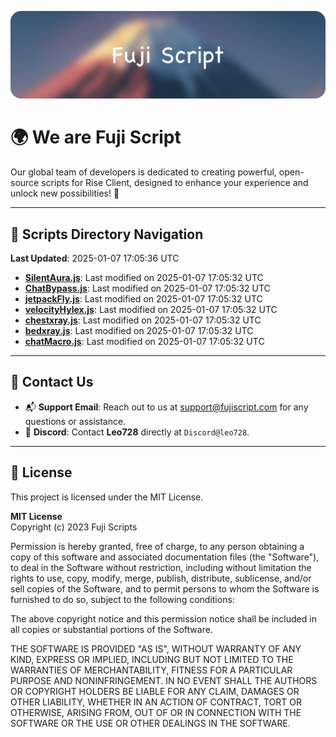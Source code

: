 ![Banner](.github/b.webp)

# 🌍 **We are Fuji Script**

Our global team of developers is dedicated to creating powerful, open-source scripts for Rise Client, designed to enhance your experience and unlock new possibilities! 🌟

---
<!-- SCRIPTS_NAVIGATION_START -->
## 📂 **Scripts Directory Navigation**

**Last Updated**: 2025-01-07 17:05:36 UTC

- **[SilentAura.js](scripts/SilentAura.js)**: Last modified on 2025-01-07 17:05:32 UTC
- **[ChatBypass.js](scripts/ChatBypass.js)**: Last modified on 2025-01-07 17:05:32 UTC
- **[jetpackFly.js](scripts/jetpackFly.js)**: Last modified on 2025-01-07 17:05:32 UTC
- **[velocityHylex.js](scripts/velocityHylex.js)**: Last modified on 2025-01-07 17:05:32 UTC
- **[chestxray.js](scripts/chestxray.js)**: Last modified on 2025-01-07 17:05:32 UTC
- **[bedxray.js](scripts/bedxray.js)**: Last modified on 2025-01-07 17:05:32 UTC
- **[chatMacro.js](scripts/chatMacro.js)**: Last modified on 2025-01-07 17:05:32 UTC

<!-- SCRIPTS_NAVIGATION_END -->

---

## 💬 **Contact Us**  
- 📬 **Support Email**: Reach out to us at [support@fujiscript.com](mailto:support@fujiscript.com) for any questions or assistance.  
- 💬 **Discord**: Contact **Leo728** directly at `Discord@leo728`.

---

## 📜 **License**

This project is licensed under the MIT License.  

**MIT License**  
Copyright (c) 2023 Fuji Scripts  

Permission is hereby granted, free of charge, to any person obtaining a copy of this software and associated documentation files (the "Software"), to deal in the Software without restriction, including without limitation the rights to use, copy, modify, merge, publish, distribute, sublicense, and/or sell copies of the Software, and to permit persons to whom the Software is furnished to do so, subject to the following conditions:  

The above copyright notice and this permission notice shall be included in all copies or substantial portions of the Software.  

THE SOFTWARE IS PROVIDED "AS IS", WITHOUT WARRANTY OF ANY KIND, EXPRESS OR IMPLIED, INCLUDING BUT NOT LIMITED TO THE WARRANTIES OF MERCHANTABILITY, FITNESS FOR A PARTICULAR PURPOSE AND NONINFRINGEMENT. IN NO EVENT SHALL THE AUTHORS OR COPYRIGHT HOLDERS BE LIABLE FOR ANY CLAIM, DAMAGES OR OTHER LIABILITY, WHETHER IN AN ACTION OF CONTRACT, TORT OR OTHERWISE, ARISING FROM, OUT OF OR IN CONNECTION WITH THE SOFTWARE OR THE USE OR OTHER DEALINGS IN THE SOFTWARE.  
